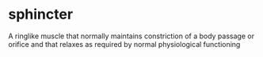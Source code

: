 # sphincter
A ringlike muscle that normally maintains constriction of a body passage or orifice and that relaxes as required by normal physiological functioning
